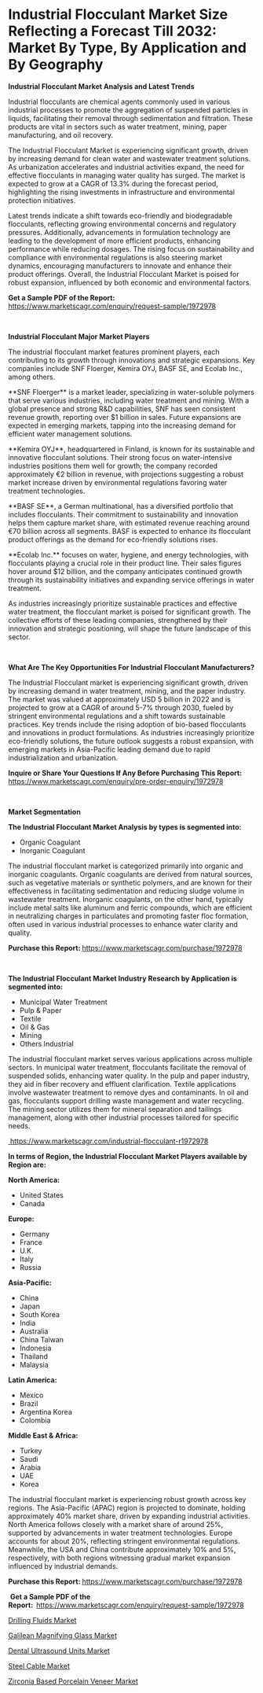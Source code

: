 <p><h1>Industrial Flocculant Market Size Reflecting a Forecast Till 2032: Market By Type, By Application and By Geography</h1></p><p><strong>Industrial Flocculant Market Analysis and Latest Trends</strong></p>
<p><p>Industrial flocculants are chemical agents commonly used in various industrial processes to promote the aggregation of suspended particles in liquids, facilitating their removal through sedimentation and filtration. These products are vital in sectors such as water treatment, mining, paper manufacturing, and oil recovery.</p><p>The Industrial Flocculant Market is experiencing significant growth, driven by increasing demand for clean water and wastewater treatment solutions. As urbanization accelerates and industrial activities expand, the need for effective flocculants in managing water quality has surged. The market is expected to grow at a CAGR of 13.3% during the forecast period, highlighting the rising investments in infrastructure and environmental protection initiatives.</p><p>Latest trends indicate a shift towards eco-friendly and biodegradable flocculants, reflecting growing environmental concerns and regulatory pressures. Additionally, advancements in formulation technology are leading to the development of more efficient products, enhancing performance while reducing dosages. The rising focus on sustainability and compliance with environmental regulations is also steering market dynamics, encouraging manufacturers to innovate and enhance their product offerings. Overall, the Industrial Flocculant Market is poised for robust expansion, influenced by both economic and environmental factors.</p></p>
<p><strong>Get a Sample PDF of the Report:&nbsp;</strong> <a href="https://www.marketscagr.com/enquiry/request-sample/1972978?utm_campaign=1879&utm_medium=2&utm_source=Github&utm_content=ia&utm_term=31012025&utm_id=industrial-flocculant">https://www.marketscagr.com/enquiry/request-sample/1972978</a></p>
<p>&nbsp;</p>
<p><strong>Industrial Flocculant Major Market Players</strong></p>
<p><p>The industrial flocculant market features prominent players, each contributing to its growth through innovations and strategic expansions. Key companies include SNF Floerger, Kemira OYJ, BASF SE, and Ecolab Inc., among others.</p><p>**SNF Floerger** is a market leader, specializing in water-soluble polymers that serve various industries, including water treatment and mining. With a global presence and strong R&D capabilities, SNF has seen consistent revenue growth, reporting over $1 billion in sales. Future expansions are expected in emerging markets, tapping into the increasing demand for efficient water management solutions.</p><p>**Kemira OYJ**, headquartered in Finland, is known for its sustainable and innovative flocculant solutions. Their strong focus on water-intensive industries positions them well for growth; the company recorded approximately €2 billion in revenue, with projections suggesting a robust market increase driven by environmental regulations favoring water treatment technologies.</p><p>**BASF SE**, a German multinational, has a diversified portfolio that includes flocculants. Their commitment to sustainability and innovation helps them capture market share, with estimated revenue reaching around €70 billion across all segments. BASF is expected to enhance its flocculant product offerings as the demand for eco-friendly solutions rises.</p><p>**Ecolab Inc.** focuses on water, hygiene, and energy technologies, with flocculants playing a crucial role in their product line. Their sales figures hover around $12 billion, and the company anticipates continued growth through its sustainability initiatives and expanding service offerings in water treatment.</p><p>As industries increasingly prioritize sustainable practices and effective water treatment, the flocculant market is poised for significant growth. The collective efforts of these leading companies, strengthened by their innovation and strategic positioning, will shape the future landscape of this sector.</p></p>
<p>&nbsp;</p>
<p><strong>What Are The Key Opportunities For Industrial Flocculant Manufacturers?</strong></p>
<p><p>The Industrial Flocculant market is experiencing significant growth, driven by increasing demand in water treatment, mining, and the paper industry. The market was valued at approximately USD 5 billion in 2022 and is projected to grow at a CAGR of around 5-7% through 2030, fueled by stringent environmental regulations and a shift towards sustainable practices. Key trends include the rising adoption of bio-based flocculants and innovations in product formulations. As industries increasingly prioritize eco-friendly solutions, the future outlook suggests a robust expansion, with emerging markets in Asia-Pacific leading demand due to rapid industrialization and urbanization.</p></p>
<p><strong>Inquire or Share Your Questions If Any Before Purchasing This Report:</strong> <a href="https://www.marketscagr.com/enquiry/pre-order-enquiry/1972978?utm_campaign=1879&utm_medium=2&utm_source=Github&utm_content=ia&utm_term=31012025&utm_id=industrial-flocculant">https://www.marketscagr.com/enquiry/pre-order-enquiry/1972978</a></p>
<p>&nbsp;</p>
<p><strong>Market Segmentation</strong></p>
<p><strong>The Industrial Flocculant Market Analysis by types is segmented into:</strong></p>
<p><ul><li>Organic Coagulant</li><li>Inorganic Coagulant</li></ul></p>
<p><p>The industrial flocculant market is categorized primarily into organic and inorganic coagulants. Organic coagulants are derived from natural sources, such as vegetative materials or synthetic polymers, and are known for their effectiveness in facilitating sedimentation and reducing sludge volume in wastewater treatment. Inorganic coagulants, on the other hand, typically include metal salts like aluminum and ferric compounds, which are efficient in neutralizing charges in particulates and promoting faster floc formation, often used in various industrial processes to enhance water clarity and quality.</p></p>
<p><strong>Purchase this Report:&nbsp;</strong><a href="https://www.marketscagr.com/purchase/1972978?utm_campaign=1879&utm_medium=2&utm_source=Github&utm_content=ia&utm_term=31012025&utm_id=industrial-flocculant">https://www.marketscagr.com/purchase/1972978</a></p>
<p>&nbsp;</p>
<p><strong>The Industrial Flocculant Market Industry Research by Application is segmented into:</strong></p>
<p><ul><li>Municipal Water Treatment</li><li>Pulp & Paper</li><li>Textile</li><li>Oil & Gas</li><li>Mining</li><li>Others Industrial</li></ul></p>
<p><p>The industrial flocculant market serves various applications across multiple sectors. In municipal water treatment, flocculants facilitate the removal of suspended solids, enhancing water quality. In the pulp and paper industry, they aid in fiber recovery and effluent clarification. Textile applications involve wastewater treatment to remove dyes and contaminants. In oil and gas, flocculants support drilling waste management and water recycling. The mining sector utilizes them for mineral separation and tailings management, along with other industrial processes tailored for specific needs.</p></p>
<p><a href="https://www.marketscagr.com/industrial-flocculant-r1972978?utm_campaign=1879&utm_medium=2&utm_source=Github&utm_content=ia&utm_term=31012025&utm_id=industrial-flocculant">&nbsp;https://www.marketscagr.com/industrial-flocculant-r1972978</a></p>
<p><strong>In terms of Region, the Industrial Flocculant Market Players available by Region are:</strong></p>
<p>
    <p> <strong> North America: </strong>
        <ul>
            <li>United States</li>
            <li>Canada</li>
        </ul>
        </p> 
    <p> <strong> Europe: </strong>
        <ul>
            <li>Germany</li>
            <li>France</li>
            <li>U.K.</li>
            <li>Italy</li>
            <li>Russia</li>
        </ul>
        </p> 
    <p> <strong> Asia-Pacific: </strong>
        <ul>
            <li>China</li>
            <li>Japan</li>
            <li>South Korea</li>
            <li>India</li>
            <li>Australia</li>
            <li>China Taiwan</li>
            <li>Indonesia</li>
            <li>Thailand</li>
            <li>Malaysia</li>
        </ul>
        </p> 
    <p> <strong> Latin America: </strong>
        <ul>
            <li>Mexico</li>
            <li>Brazil</li>
            <li>Argentina Korea</li>
            <li>Colombia</li>
        </ul>
        </p> 
    <p> <strong> Middle East & Africa: </strong>
        <ul>
            <li>Turkey</li>
            <li>Saudi</li>
            <li>Arabia</li>
            <li>UAE</li>
            <li>Korea</li>
        </ul>
    </p>
    </p>
<p><p>The industrial flocculant market is experiencing robust growth across key regions. The Asia-Pacific (APAC) region is projected to dominate, holding approximately 40% market share, driven by expanding industrial activities. North America follows closely with a market share of around 25%, supported by advancements in water treatment technologies. Europe accounts for about 20%, reflecting stringent environmental regulations. Meanwhile, the USA and China contribute approximately 10% and 5%, respectively, with both regions witnessing gradual market expansion influenced by industrial demands.</p></p>
<p><strong>Purchase this Report: </strong><a href="https://www.marketscagr.com/purchase/1972978?utm_campaign=1879&utm_medium=2&utm_source=Github&utm_content=ia&utm_term=31012025&utm_id=industrial-flocculant">https://www.marketscagr.com/purchase/1972978</a></p>
<p>&nbsp;<strong>Get a Sample PDF of the Report:&nbsp;&nbsp;</strong><a href="https://www.marketscagr.com/enquiry/request-sample/1972978?utm_campaign=1879&utm_medium=2&utm_source=Github&utm_content=ia&utm_term=31012025&utm_id=industrial-flocculant">https://www.marketscagr.com/enquiry/request-sample/1972978</a></p>
<p><strong></strong></p>
<p><p><a href="https://github.com/FassouRP/Market-Research-Report-List-7/blob/main/drilling-fluids-market.md?utm_campaign=1879&utm_medium=2&utm_source=Github&utm_content=ia&utm_term=31012025&utm_id=industrial-flocculant">Drilling Fluids Market</a></p><p><a href="https://www.linkedin.com/pulse/global-galilean-magnifying-glass-market-forecast-2025-2032-3bnrf?utm_campaign=1879&utm_medium=2&utm_source=Github&utm_content=ia&utm_term=31012025&utm_id=industrial-flocculant">Galilean Magnifying Glass Market</a></p><p><a href="https://www.linkedin.com/pulse/acomprehensive-analysis-dental-ultrasound-units-market-covering-uplzf?utm_campaign=1879&utm_medium=2&utm_source=Github&utm_content=ia&utm_term=31012025&utm_id=industrial-flocculant">Dental Ultrasound Units Market</a></p><p><a href="https://github.com/supicweg/Market-Research-Report-List-1/blob/main/steel-cable-market.md?utm_campaign=1879&utm_medium=2&utm_source=Github&utm_content=ia&utm_term=31012025&utm_id=industrial-flocculant">Steel Cable Market</a></p><p><a href="https://www.linkedin.com/pulse/zirconia-based-porcelain-veneer-market-progressan-anticipated-wughf?utm_campaign=1879&utm_medium=2&utm_source=Github&utm_content=ia&utm_term=31012025&utm_id=industrial-flocculant">Zirconia Based Porcelain Veneer Market</a></p></p>